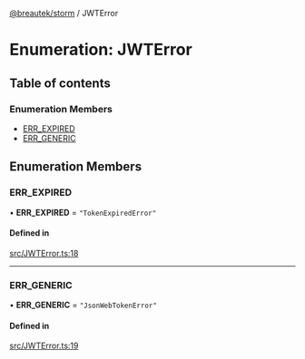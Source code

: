 [@breautek/storm](../README.md) / JWTError

# Enumeration: JWTError

## Table of contents

### Enumeration Members

- [ERR\_EXPIRED](JWTError.md#err_expired)
- [ERR\_GENERIC](JWTError.md#err_generic)

## Enumeration Members

### ERR\_EXPIRED

• **ERR\_EXPIRED** = ``"TokenExpiredError"``

#### Defined in

[src/JWTError.ts:18](https://github.com/breautek/storm/blob/0875c73/src/JWTError.ts#L18)

___

### ERR\_GENERIC

• **ERR\_GENERIC** = ``"JsonWebTokenError"``

#### Defined in

[src/JWTError.ts:19](https://github.com/breautek/storm/blob/0875c73/src/JWTError.ts#L19)
